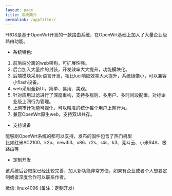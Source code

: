 ```yaml
---
layout: page
title: 系统简介
permalink: /appfilter/
---
```


FROS是基于OpenWrt开发的一款路由系统，在OpenWrt基础上加入了大量企业级路由功能。

- 系统特色:   
1. 前后端分离的web架构，可扩展性强。  
2. 后台加入大量库的封装，开发效率大大提升，功能模块化。  
3. 后端模块采用c语言开发，相比luci响应效率大大提升，系统镜像小，可以兼容小flash设备。  
4. web采用全新UI，简单、易用、美观。  
5. 针对应用过滤进行了深度重构，支持多规则、多用户、多时间段配置，对标企业级上网行为管理。  
6. 上网审计功能可视化，可以精准的统计每个用户上网行为。  
7. 兼容OpenWrt原生web，支持双UI共存。  

- 支持设备  

能够刷OpenWrt系统的都可以支持，发布的固件包含了热门机型  
比如红米AC2100、k2p、newifi3、x86、r2s、r4s、k3、竞斗云、小米R4A、极路由等  


- 定制开发  

该系统后台框架已经比较完善，加入新功能非常方便，如果有企业或者个人想要定制或者深度合作可以联系作者。  

微信: linux4096 (备注：定制开发)
